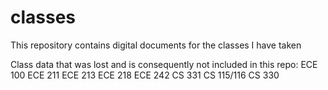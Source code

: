 # classes
This repository contains digital documents for the classes I have taken

Class data that was lost and is consequently not included in this repo:
ECE 100
ECE 211
ECE 213
ECE 218
ECE 242
CS 331
CS 115/116
CS 330
